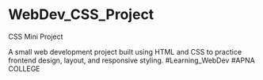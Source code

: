 # WebDev_CSS_Project

CSS Mini Project

A small web development project built using HTML and CSS to practice frontend design, layout, and responsive styling.
#Learning_WebDev #APNA COLLEGE 
